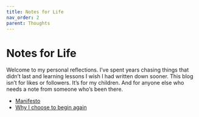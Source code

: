 ```yaml
---
title: Notes for Life
nav_order: 2
parent: Thoughts
---
```


# Notes for Life

Welcome to my personal reflections. I’ve spent years chasing things that didn’t last and learning lessons I wish I had written down sooner. This blog isn’t for likes or followers. It’s for my children. And for anyone else who needs a note from someone who’s been there.


- [Manifesto](/notes/manifesto)
- [Why I choose to begin again](/notes/begin-again)
